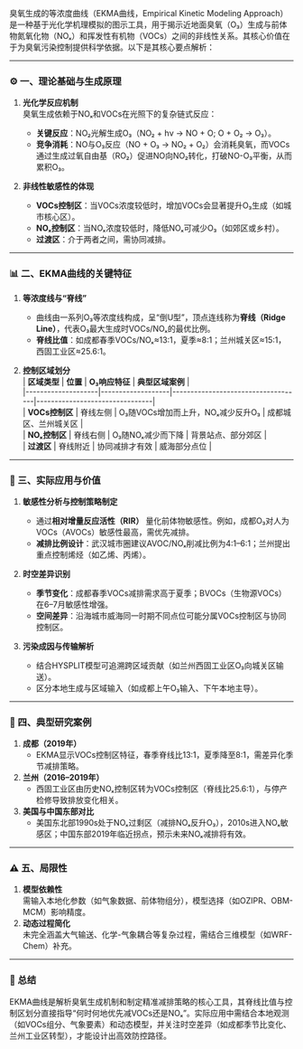 臭氧生成的等浓度曲线（EKMA曲线，Empirical Kinetic Modeling Approach）是一种基于光化学机理模拟的图示工具，用于揭示近地面臭氧（O₃）生成与前体物氮氧化物（NOₓ）和挥发性有机物（VOCs）之间的非线性关系。其核心价值在于为臭氧污染控制提供科学依据。以下是其核心要点解析：

---

### ⚙️ 一、**理论基础与生成原理**
1. **光化学反应机制**  
   臭氧生成依赖于NOₓ和VOCs在光照下的复杂链式反应：  
   - **关键反应**：NO₂光解生成O₃（NO₂ + hν → NO + O; O + O₂ → O₃）。  
   - **竞争消耗**：NO与O₃反应（NO + O₃ → NO₂ + O₂）会消耗臭氧，而VOCs通过生成过氧自由基（RO₂）促进NO向NO₂转化，打破NO-O₃平衡，从而累积O₃。

2. **非线性敏感性的体现**  
   - **VOCs控制区**：当VOCs浓度较低时，增加VOCs会显著提升O₃生成（如城市核心区）。  
   - **NOₓ控制区**：当NOₓ浓度较低时，降低NOₓ可减少O₃（如郊区或乡村）。  
   - **过渡区**：介于两者之间，需协同减排。

---

### 📊 二、**EKMA曲线的关键特征**
1. **等浓度线与“脊线”**  
   - 曲线由一系列O₃等浓度线构成，呈“倒U型”，顶点连线称为**脊线（Ridge Line）**，代表O₃最大生成时VOCs/NOₓ的最优比例。  
   - **脊线比值**：如成都春季VOCs/NOₓ≈13:1，夏季≈8:1；兰州城关区≈15:1，西固工业区≈25.6:1。

2. **控制区域划分**  
   | **区域类型**       | **位置**          | **O₃响应特征**                     | **典型区域案例**               |  
   |--------------------|-------------------|------------------------------------|--------------------------------|  
   | **VOCs控制区**     | 脊线左侧         | O₃随VOCs增加而上升，NOₓ减少反升O₃ | 成都城区、兰州城关区 |  
   | **NOₓ控制区**      | 脊线右侧         | O₃随NOₓ减少而下降                 | 背景站点、部分郊区             |  
   | **过渡区**         | 脊线附近         | 协同减排才有效                    | 威海部分点位                |

---

### 🧪 三、**实际应用与价值**
1. **敏感性分析与控制策略制定**  
   - 通过**相对增量反应活性（RIR）** 量化前体物敏感性。例如，成都O₃对人为VOCs（AVOCs）敏感性最高，需优先减排。  
   - **减排比例设计**：武汉城市圈建议AVOC/NOₓ削减比例为4:1–6:1；兰州提出重点控制烯烃（如乙烯、丙烯）。

2. **时空差异识别**  
   - **季节变化**：成都春季VOCs减排需求高于夏季；BVOCs（生物源VOCs）在6–7月敏感性增强。  
   - **空间差异**：沿海城市威海同一时期不同点位可能分属VOCs控制区与协同控制区。

3. **污染成因与传输解析**  
   - 结合HYSPLIT模型可追溯跨区域贡献（如兰州西固工业区O₃向城关区输送）。  
   - 区分本地生成与区域输入（如成都上午O₃输入、下午本地主导）。

---

### 🧩 四、**典型研究案例**
1. **成都（2019年）**  
   - EKMA显示VOCs控制区特征，春季脊线比13:1，夏季降至8:1，需差异化季节减排策略。  
2. **兰州（2016–2019年）**  
   - 西固工业区由历史NOₓ控制区转为VOCs控制区（脊线比25.6:1），与停产检修导致排放变化相关。  
3. **美国与中国东部对比**  
   - 美国东北部1990s处于NOₓ过剩区（减排NOₓ反升O₃），2010s进入NOₓ敏感区；中国东部2019年临近拐点，预示未来NOₓ减排将有效。

---

### ⚠️ 五、**局限性**
1. **模型依赖性**  
   需输入本地化参数（如气象数据、前体物组分），模型选择（如OZIPR、OBM-MCM）影响精度。  
2. **动态过程简化**  
   未完全涵盖大气输送、化学-气象耦合等复杂过程，需结合三维模型（如WRF-Chem）补充。

---

### 💎 总结  
EKMA曲线是解析臭氧生成机制和制定精准减排策略的核心工具，其脊线比值与控制区划分直接指导“何时何地优先减VOCs还是NOₓ”。实际应用中需结合本地观测（如VOCs组分、气象要素）和动态模型，并关注时空差异（如成都季节比变化、兰州工业区转型），才能设计出高效防控路径。